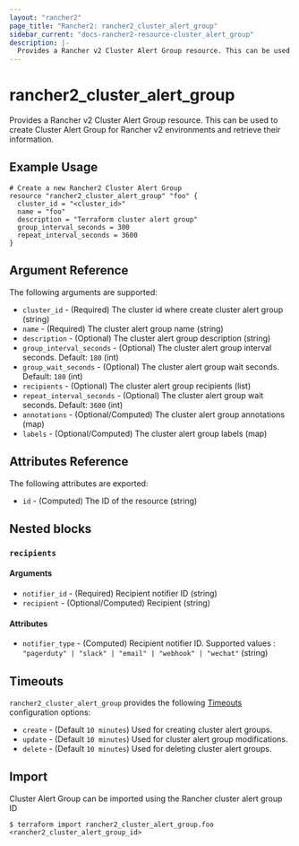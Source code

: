 ```yaml
---
layout: "rancher2"
page_title: "Rancher2: rancher2_cluster_alert_group"
sidebar_current: "docs-rancher2-resource-cluster_alert_group"
description: |-
  Provides a Rancher v2 Cluster Alert Group resource. This can be used to create Cluster Alert Group for Rancher v2 environments and retrieve their information.
---
```


# rancher2\_cluster\_alert\_group

Provides a Rancher v2 Cluster Alert Group resource. This can be used to create Cluster Alert Group for Rancher v2 environments and retrieve their information.

## Example Usage

```hcl
# Create a new Rancher2 Cluster Alert Group
resource "rancher2_cluster_alert_group" "foo" {
  cluster_id = "<cluster_id>"
  name = "foo"
  description = "Terraform cluster alert group"
  group_interval_seconds = 300
  repeat_interval_seconds = 3600
}
```

## Argument Reference

The following arguments are supported:

* `cluster_id` - (Required) The cluster id where create cluster alert group (string)
* `name` - (Required) The cluster alert group name (string)
* `description` - (Optional) The cluster alert group description (string)
* `group_interval_seconds` - (Optional) The cluster alert group interval seconds. Default: `180` (int)
* `group_wait_seconds` - (Optional) The cluster alert group wait seconds. Default: `180` (int)
* `recipients` - (Optional) The cluster alert group recipients (list)
* `repeat_interval_seconds` - (Optional) The cluster alert group wait seconds. Default: `3600` (int)
* `annotations` - (Optional/Computed) The cluster alert group annotations (map)
* `labels` - (Optional/Computed) The cluster alert group labels (map)


## Attributes Reference

The following attributes are exported:

* `id` - (Computed) The ID of the resource (string)

## Nested blocks

### `recipients`

#### Arguments

* `notifier_id` - (Required) Recipient notifier ID (string)
* `recipient` - (Optional/Computed) Recipient (string)

#### Attributes

* `notifier_type` - (Computed) Recipient notifier ID. Supported values : `"pagerduty" | "slack" | "email" | "webhook" | "wechat"` (string)

## Timeouts

`rancher2_cluster_alert_group` provides the following
[Timeouts](https://www.terraform.io/docs/configuration/resources.html#operation-timeouts) configuration options:

- `create` - (Default `10 minutes`) Used for creating cluster alert groups.
- `update` - (Default `10 minutes`) Used for cluster alert group modifications.
- `delete` - (Default `10 minutes`) Used for deleting cluster alert groups.

## Import

Cluster Alert Group can be imported using the Rancher cluster alert group ID

```
$ terraform import rancher2_cluster_alert_group.foo <rancher2_cluster_alert_group_id>
```
